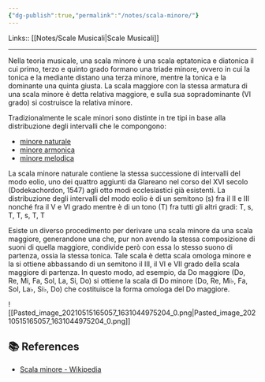 ```yaml
---
{"dg-publish":true,"permalink":"/notes/scala-minore/"}
---
```


Links:: [[Notes/Scale Musicali\|Scale Musicali]]

---
Nella teoria musicale, una scala minore è una scala eptatonica e diatonica il cui primo, terzo e quinto grado formano una triade minore, ovvero in cui la tonica e la mediante distano una terza minore, mentre la tonica e la dominante una quinta giusta. La scala maggiore con la stessa armatura di una scala minore è detta relativa maggiore, e sulla sua sopradominante (VI grado) si costruisce la relativa minore.

Tradizionalmente le scale minori sono distinte in tre tipi in base alla distribuzione degli intervalli che le compongono:
- [minore naturale](https://it.wikipedia.org/wiki/Scala_minore#Scala_minore_naturale)
- [minore armonica](https://it.wikipedia.org/wiki/Scala_minore#Scala_minore_armonica)
- [minore melodica](https://it.wikipedia.org/wiki/Scala_minore#Scala_minore_melodica)

La scala minore naturale contiene la stessa successione di intervalli del modo eolio, uno dei quattro aggiunti da Glareano nel corso del XVI secolo (Dodekachordon, 1547) agli otto modi ecclesiastici già esistenti. La distribuzione degli intervalli del modo eolio è di un semitono (s) fra il II e III nonché fra il V e VI grado mentre è di un tono (T) fra tutti gli altri gradi:
T, s, T, T, s, T, T

Esiste un diverso procedimento per derivare una scala minore da una scala maggiore, generandone una che, pur non avendo la stessa composizione di suoni di quella maggiore, condivide però con essa lo stesso suono di partenza, ossia la stessa tonica. Tale scala è detta scala omologa minore e la si ottiene abbassando di un semitono il III, il VI e VII grado della scala maggiore di partenza. In questo modo, ad esempio, da Do maggiore (Do, Re, Mi, Fa, Sol, La, Si, Do) si ottiene la scala di Do minore (Do, Re, Mi♭, Fa, Sol, La♭, Si♭, Do) che costituisce la forma omologa del Do maggiore.

![[Pasted_image_20210515165057_1631044975204_0.png\|Pasted_image_20210515165057_1631044975204_0.png]]


## 📚 References

- [Scala minore - Wikipedia](https://it.wikipedia.org/wiki/Scala_minore)